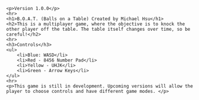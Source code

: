 
	<p>Version 1.0.0</p>
	<hr>
	<h1>B.O.A.T. (Balls on a Table) Created by Michael Hsu</h1>
	<h2>This is a multiplayer game, where the objective is to knock the other player off the table. The table itself changes over time, so be careful!</h2>
	<hr>
	<h3>Controls</h3>
	<ul>
		<li>Blue: WASD</li>
		<li>Red - 8456 Number Pad</li>
		<li>Yellow - UHJK</li>
		<li>Green - Arrow Keys</li>
	</ul>
	<hr>
	<p>This game is still in development. Upcoming versions will allow the player to choose controls and have different game modes. </p>